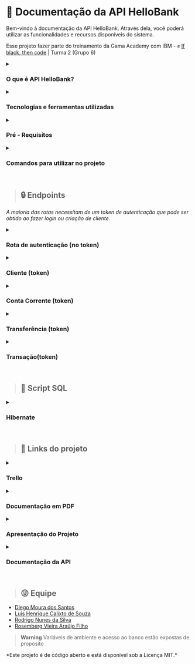 # 📰 Documentação da API HelloBank

<p> Bem-vindo à documentação da API HelloBank. Através dela, você poderá utilizar as 
funcionalidades e recursos disponíveis do sistema.

Esse projeto fazer parte do treinamento da Gama Academy com IBM - :fist_raised: [If black, then code](https://ifblackthencode.corporate.gama.academy/) | Turma 2 (Grupo 6)</p>


<details>
  <summary> <h3> O que é API HelloBank? </h3></summary></br>
  <p>
  É uma API desenvolvida pelo grupo Black Man {Coding}  para a empresa Hello Bank (banco fictício).
  
  Sendo um sistema que permite cadastrar novos clientes, incluir dados pessoais e dados para contato. 
      
  Também possibilita registrar o histórico das transações entre contas.
  </p>
</details>

<details>
  <summary> <h3> Tecnologias e ferramentas utilizadas </h3></summary></br>
  <p>
  
  - Git
  
  - Github
  
  - Docker
  
  - Jenkins
  
  - Amazon AWS
  
  - Elastic Beanstalk
  
  - Lambda
  
  - JDK 11
  
  - Hibernate
  
  - Spring Initializr (Maven, dependências)
  
  - IDE VScode
  
  - Trello

  </p>
</details>

<details>
  <summary> <h3> Pré - Requisitos </h3> </summary></br>
  <p>
  
  - JDK 11 https://www.oracle.com/java/technologies/downloads
  
  - Maven https://maven.apache.org/download.cgi
  
  - Docker https://docs.docker.com/get-docker/
  
  - Cliente HTTP  https://www.postman.com 
  
  - IDE VS Code (recomendado) https://code.visualstudio.com/download

  </p>
</details>

<details>
  <summary> <h3> Comandos para utilizar no projeto </h3> </summary></br>
  <p>
   Após fazer o git clone do projeto você pode abrir o arquivo no VS Code e executar alguns comandos
   que foram automatizados.

   Para executá-los é do digitar no terminal ./nomedoarquivo.sh


   - (build.sh) </br>
     *comando mvn clean (Limpa todas as dependências(.jars). </br>
       comando mvn package (gera os .jars).*

   - (run.sh)</br>
     *comando java -jar target/hellobank-0.0.1-SNAPSHOT.jar (Executa a aplicação).*

   - (git_docker_push.sh) </br>
      *comando docker build para atribuir várias tags a uma imagem em um único comando).*
  </p>
</details> </br>

> ## 🔒 Endpoints </br>

*A maioria das rotas necessitam de um token de autenticação que pode ser obtido ao fazer
login ou criação de cliente.* </br>


<details>
  <summary> <h3> Rota de autenticação (no token) </h3> </summary></br>
  <p>
  
  - POST Login: http://localhost:8080/cliente/login
  
  - POST Criar: Cliente http://localhost:8080/cliente/criar
  
  </p>
</details>

<details>
  <summary> <h3> Cliente (token) </h3> </summary></br>
  <p>
  
  - PUT Update Cliente por id: http://localhost:8080/cliente/updateCliente/id
  
  - POST Get Cliente por id: http://localhost:8080/cliente/id
  
  - DEL Delete Cliente: http://localhost:8080/cliente/deleteById/id

  </p>
</details>

<details>
  <summary> <h3> Conta Corrente (token) </h3> </summary></br>
  <p>
  
  - PUT Update Conta Corrente: http://localhost:8080/contaCorrente/updateContaCorrente/id
  
  - POST Get Cliente por id:  http://localhost:8080/contaCorrente/id
  </p>
</details>

<details>
  <summary> <h3> Transferência (token) </h3> </summary></br>
  <p>
  
  - POST Criar Transferência:  (http://localhost:8080/transferencia/criar)
  
  - POST Get Transferência Enviadas por CPF: (http://localhost:8080/transferencia/AcharTransferenciasPeloRemetente/cpf) 
  
  - POST Get Transferências Recebidas  por CPF: (http://localhost:8080/transferencia/AcharTransferenciasPeloDestinatario/cpf)

  </p>
</details>

<details>
  <summary> <h3> Transação(token) </h3> </summary></br>
  <p>
  
  - POST Criar Transação Saque: http://localhost:8080/transacao/criar)
  
  - POST Get Transação Depósito: http://localhost:8080/transacao/criar)
  
  - POST Get Transferências Recebidas por CPF: http://localhost:8080/transacao/ClienteCpf/cpf)
  </p>
</details> </br>

> ## 🔸 Script SQL 

<details>
  <summary> <h3> Hibernate </h3> </summary></br>
 Hibernate: 
    
    create table cliente_t (
       c_cliente_id uuid not null,
        c_cpf varchar(255) not null,
        c_created_at timestamp not null,
        c_email varchar(255) not null,
        c_endereco varchar(255),
        c_nome varchar(255) not null,
        c_senha varchar(255) not null,
        c_tel varchar(255),
        c_updated_at timestamp,
        primary key (c_cliente_id)
    )
Hibernate: 
    
    create table conta_corrente_t (
       c_conta_corrente_id uuid not null,
        c_created_at timestamp not null,
        c_limite_negativo float8,
        c_saldo float8 not null,
        c_updated_at timestamp,
        c_cliente_id uuid,
        primary key (c_conta_corrente_id)
    )
Hibernate: 
    
    create table transacao_t (
       c_transacao_id uuid not null,
        c_created_at timestamp not null,
        c_tipo_transacao varchar(255) not null,
        c_updated_at timestamp,
        c_valor float8 not null,
        c_cliente_id uuid not null,
        primary key (c_transacao_id)
    )
Hibernate: 
    
    create table transferencia_t (
       c_transferencia_id uuid not null,
        c_created_at timestamp not null,
        c_updated_at timestamp,
        c_valor float8 not null,
        c_cliente_destinatario_id uuid,
        c_cliente_remetente_id uuid,
        primary key (c_transferencia_id)
    )
Hibernate: 
    
    alter table cliente_t 
       drop constraint UK_797w5pvv6w36222lanb6outh9
Hibernate: 
    
    alter table cliente_t 
       add constraint UK_797w5pvv6w36222lanb6outh9 unique (c_cpf)
Hibernate: 
    
    alter table cliente_t 
       drop constraint UK_6dhibi73dc5iyuexovfhobyh7
Hibernate: 
    
    alter table cliente_t 
       add constraint UK_6dhibi73dc5iyuexovfhobyh7 unique (c_email)
Hibernate: 
    
    alter table conta_corrente_t 
       drop constraint UK_bqtiap2bpq1ssclaqd65fvx7m
Hibernate: 
    
    alter table conta_corrente_t 
       add constraint UK_bqtiap2bpq1ssclaqd65fvx7m unique (c_cliente_id)
Hibernate: 
    
    alter table conta_corrente_t 
       add constraint FKgsr667lpuhxvxlq41npbferne 
       foreign key (c_cliente_id) 
       references cliente_t
Hibernate: 
    
    alter table transacao_t 
       add constraint FKewdbf43b87c1pc8cbn8oukdg6 
       foreign key (c_cliente_id) 
       references cliente_t
Hibernate: 
    
    alter table transferencia_t 
       add constraint FKewik8dqxqyupalhq0evpj4f73 
       foreign key (c_cliente_destinatario_id) 
       references cliente_t
Hibernate: 
    
    alter table transferencia_t 
       add constraint FKrr61ojxi10r9d6hlhrobyvlp7 
       foreign key (c_cliente_remetente_id) 
       references cliente_t
</details></br>

> ## 🔗 Links do projeto 

<details>
  <summary> <h3> Trello </h3> </summary></br>
  <p>
    - Método Kanban> https://trello.com/b/narX2YQV/banco-fict%C3%ADcio-hellobank-desafio-final-ibm
  </p>
</details>

<details>
  <summary> <h3> Documentação em PDF </h3> </summary></br>
  <p>
    - Documentação: https://drive.google.com/file/d/1W3iM5IwryciPVExCJUzRzmQ6VZjsikuM/view?usp=sharing
  </p>
</details> 

<details>
  <summary> <h3> Apresentação do Projeto </h3> </summary></br>
  <p>
    - Projeto: https://drive.google.com/file/d/1O4q0NV-q_fRRgYIbXkbYD183UYRChvTT/view?usp=sharing
  </p>
</details>

<details>
  <summary> <h3> Documentação da API </h3> </summary></br>
  <p>
    - Documentação da API: https://documenter.getpostman.com/view/13139925/2s7Z12H4hf
  </p>
</details> </br>




> ## 😜 Equipe 
- [Diego Moura dos Santos](https://www.linkedin.com/in/diegomouradossantos/)
- [Luis Henrique Calixto de Souza](https://www.linkedin.com/in/luiz-henrique-calixto-de-souza-29b892170/)
- [Rodrigo Nunes da Silva](https://www.linkedin.com/in/rodrigo-nunes-7a9a957b)
- [Rosemberg Vieira Araújo Filho](https://github.com/RosembergAraujo)</br>

> **Warning**
> Variáveis de ambiente e acesso ao banco estão expostas de proposito </br>


<footer> *Este projeto é de código  aberto e está disponível sob a Licença MIT.*</footer>




